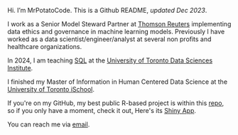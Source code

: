 Hi. I’m MrPotatoCode. This is a Github README, _updated Dec 2023_.

I work as a Senior Model Steward Partner at [Thomson Reuters](https://www.thomsonreuters.com/en.html) implementing data ethics and governance in machine learning models. Previously I have worked as a data scientist/engineer/analyst at several non profits and healthcare organizations.

In 2024, I am teaching [SQL](https://github.com/UofT-DSI/02-intro_sql) at the [University of Toronto Data Sciences Institute](https://datasciences.utoronto.ca/).

I finished my Master of Information in Human Centered Data Science at the [University of Toronto iSchool](https://ischool.utoronto.ca/current-students/programs-courses/programs-of-study/master-of-information/human-centred-data-science-hcds/).

If you're on my GitHub, my best public R-based project is within this [repo](https://github.com/mrpotatocode/COFFEE_COFFEE_COFFEE), so if you only have a moment, check it out[.](https://external-content.duckduckgo.com/iu/?u=https%3A%2F%2Fmedia.giphy.com%2Fmedia%2Fl3vRlInF7QViJNOow%2Fgiphy.gif&f=1&nofb=1&ipt=e2ab716ba4e4a8c118443bf4f2f6f54a2433bf9f1e647f8195f90414b3476a09&ipo=images) Here's its [Shiny App](https://mrpotatocode.shinyapps.io/TastingNotePredictions/). 

You can reach me via <a href="mailto:mrpotatocode@ttrroossee.anonaddy.com">email</a>.
